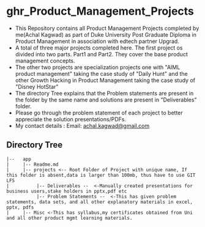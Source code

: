 # ghr_Product_Management_Projects
 - This Repository contains all Product Management Projects completed by me(Achal Kagwad) as part of Duke University Post Graduate Diploma in Product Management in association with edtech partner Upgrad.
 - A total of three major projects completed here. The first project os divided into two parts. Part1 and Part2. They cover the base product management concepts.
 - The other two projects are specialization projects one with "AIML product management" taking the case study of "Daily Hunt" and the other Growth Hacking in Product Management taking the case study of "Disney HotStar"
 - The directory Tree explains that the Problem statements are present in the folder by the same name and solutions are present in "Deliverables" folder.
 - Please go through the problem statement of each project to better appreciate the solution presentations/PDFs.
 - My contact details : Email: achal.kagwad@gmail.com 

## Directory Tree
```
|--   app
|     |-- Readme.md 
|     |-- projects <-- Root Folder of Project with unique name, If this folder is absent,data is larger than 100mb, thus have to use GIT LFS
|          |-- Deliverables --  <-Manually created presentations for business users,stake holders in pptx,pdf etc
           |-- Problem Statements --  <-This has given problem statements, data sets, and all other explanatory materials in excel, pptx, pdfs
|     |-- Misc <-This has syllabus,my certificates obtained from Uni and all other product mgmt learning materials.

```
